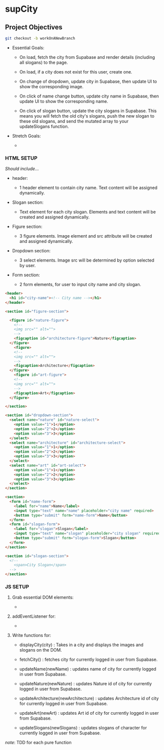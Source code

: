 # supCity

## Project Objectives

```zsh
git checkout -b workOnANewBranch
```

* Essential Goals:

  * On load, fetch the city from Supabase and render details (including all slogans) to the page.

  * On load, if a city does not exist for this user, create one.

  * On change of dropdown, update city in Supabase, then update UI to show the corresponding image.

  * On click of name change button, update city name in Supabase, then update UI to show the corresponding name.

  * On click of slogan button, update the city slogans in Supabase. This means you will fetch the old city's slogans, push the new slogan to these old slogans, and send the mutated array to your updateSlogans function.

* Stretch Goals:

  *

### HTML SETUP

*Should include*...

* header:

  * 1 header element to contain city name. Text content will be assigned dynamically.

* Slogan section:

  * Text element for each city slogan. Elements and text content will be created and assigned dynamically.

* Figure section:

  * 3 figure elements. Image element and src attribute will be created and assigned dynamically.

* Dropdown section:

  * 3 select elements. Image src will be determined by option selected by user.

* Form section:

  * 2 form elements, for user to input city name and city slogan.

```html
<header>
  <h1 id="city-name"><!-- City name --></h1>
</header>
```

```html
<section id="figure-section">

  <figure id="nature-figure">
    <!--
    <img src="" alt="">
    -->
    <figcaption id="architecture-figure">Nature</figcaption>
  </figure>
    <figure>
    <!--
    <img src="" alt="">
    -->
    <figcaption>Architecture</figcaption>
  </figure>
    <figure id="art-figure">
    <!--
    <img src="" alt="">
    -->
    <figcaption>Art</figcaption>
  </figure>

</section>
```

```html
<section id="dropdown-section">
  <select name="nature" id="nature-select">
    <option value="1">1</option>
    <option value="2">2</option>
    <option value="3">3</option>
  </select>
  <select name="architecture" id="architecture-select">
    <option value="1">1</option>
    <option value="2">2</option>
    <option value="3">3</option>
  </select>
  <select name="art" id="art-select">
    <option value="1">1</option>
    <option value="2">2</option>
    <option value="3">3</option>
  </select>
</section>
```

```html
<section>
  <form id="name-form">
    <label for="name">Name</label>
    <input type="text" name="name" placeholder="city name" required>
    <button type="submit" form="name-form">Name</button>
  </form>
  <form id="slogan-form">
    <label for="slogan">Slogan</label>
    <input type="text" name="slogan" placeholder="city slogan" required>
    <button type="submit" form="slogan-form">Slogan</button>
  </form>
</section>
```

```html
<section id="slogan-section">
  <!-- 
    <span>City Slogan</span>
  -->
</section>
```

### JS SETUP

1. Grab essential DOM elements:

    *

2. addEventListener for:

    *

3. Write functions for:

    * displayCity(city) : Takes in a city and displays the images and slogans on the DOM.

    * fetchCity() : fetches city for currently logged in user from Supabase.

    * updateName(newName) : updates name of city for currently logged in user from Supabase.

    * updateNature(newNature) : updates Nature id of city for currently logged in user from Supabase.

    * updateArchitecture(newArchitecture) : updates Architecture id of city for currently logged in user from Supabase.

    * updateArt(newArt) : updates Art id of city for currently logged in user from Supabase.

    * updateSlogans(newSlogans) : updates slogans of character for currently logged in user from Supabase.

*note*: TDD for each pure function